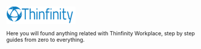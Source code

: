 ![alt text](https://github.com/RubenDillon/cybele/blob/main/Thinfinity-Workspace/thin.png?raw=true)

Here you will found anything related with Thinfinity Workplace, step by step guides from zero to everything.


